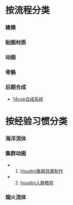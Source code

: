 # 按流程分类

### 建模

### 贴图材质

### 动画

### 骨骼


### 后期合成

* [14cop合成系统](https://www.bilibili.com/video/av34340416?p=14)

# 按经验习惯分类

### 海洋流体

### 集群动画

* 1.  [Houdini集群效果制作](https://www.bilibili.com/video/av53253216)

* 2.  [houdini人群教程](https://www.bilibili.com/video/av63611433)

### 烟火流体
